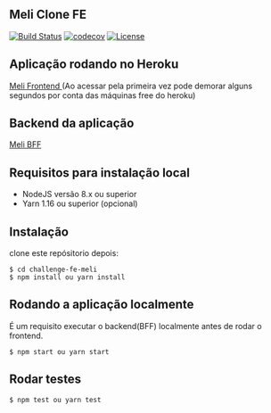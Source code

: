 ## Meli Clone FE

[![Build Status](https://travis-ci.org/leonardosal/challenge-fe-meli.svg?branch=master)](https://travis-ci.org/leonardosal/challenge-be-meli)
[![codecov](https://codecov.io/gh/leonardosal/challenge-fe-meli/branch/master/graph/badge.svg)](https://codecov.io/gh/leonardosal/challenge-fe-meli)
[![License](https://img.shields.io/badge/licence-MIT-blue.svg)](LICENSE)

## Aplicação rodando no Heroku

[Meli Frontend ](https://meli-clone-fe.herokuapp.com)
(Ao acessar pela primeira vez pode demorar alguns segundos por conta das máquinas free do heroku)

## Backend da aplicação

[Meli BFF ](https://github.com/leonardosal/challenge-be-meli)

## Requisitos para instalação local

- NodeJS versão 8.x ou superior
- Yarn 1.16 ou superior (opcional)

## Instalação

clone este repósitorio depois:

```
$ cd challenge-fe-meli
$ npm install ou yarn install
```

## Rodando a aplicação localmente

É um requisito executar o backend(BFF) localmente antes de rodar o frontend.

```
$ npm start ou yarn start
```

## Rodar testes

```
$ npm test ou yarn test
```
